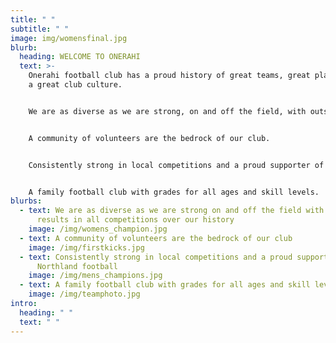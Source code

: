 ```yaml
---
title: " "
subtitle: " "
image: img/womensfinal.jpg
blurb:
  heading: WELCOME TO ONERAHI
  text: >-
    Onerahi football club has a proud history of great teams, great players, and
    a great club culture.


    We are as diverse as we are strong, on and off the field, with outstanding results in all competitions.


    A community of volunteers are the bedrock of our club.


    Consistently strong in local competitions and a proud supporter of Northland football.


    A family football club with grades for all ages and skill levels.
blurbs:
  - text: We are as diverse as we are strong on and off the field with outstanding
      results in all competitions over our history
    image: /img/womens_champion.jpg
  - text: A community of volunteers are the bedrock of our club
    image: /img/firstkicks.jpg
  - text: Consistently strong in local competitions and a proud supporter of
      Northland football
    image: /img/mens_champions.jpg
  - text: A family football club with grades for all ages and skill levels
    image: /img/teamphoto.jpg
intro:
  heading: " "
  text: " "
---
```

